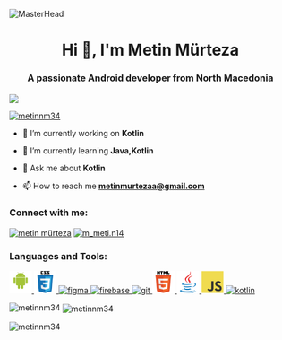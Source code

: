 ![MasterHead](https://camo.githubusercontent.com/d6b5d2eaa8aa3917c5a1a1f47af3658d1ca088a46b460ac1c61eb43a4753e199/68747470733a2f2f656d74657269612e636f6d2f68732d66732f68756266732f656d74657269615f696d616765732f686f6d652f416e64726f69642d686561642d7573652d63617365732e776562703f77696474683d383030266865696768743d343837266e616d653d416e64726f69642d686561642d7573652d63617365732e77656270)
<h1 align="center">Hi 👋, I'm Metin Mürteza</h1>
<h3 align="center">A passionate Android developer from North Macedonia</h3>

<a href="https://hits.seeyoufarm.com"><img src="https://hits.seeyoufarm.com/api/count/incr/badge.svg?url=https%3A%2F%2Fgithub.com%2Fgjbae1212%2Fhit-counter&count_bg=%23CF1010&title_bg=%23E8EF03&icon=mercedes.svg&icon_color=%23010101&title=Metin&edge_flat=false"   align="center"/></a>



<p align="left"> <a href="https://github.com/ryo-ma/github-profile-trophy"><img src="https://github-profile-trophy.vercel.app/?username=metinnm34" alt="metinnm34" /></a> </p>

- 🔭 I’m currently working on **Kotlin**

- 🌱 I’m currently learning **Java,Kotlin**

- 💬 Ask me about **Kotlin**

- 📫 How to reach me **metinmurtezaa@gmail.com**

<h3 align="left">Connect with me:</h3>
<p align="left">
<a href="https://fb.com/metin mürteza" target="blank"><img align="center" src="https://raw.githubusercontent.com/rahuldkjain/github-profile-readme-generator/master/src/images/icons/Social/facebook.svg" alt="metin mürteza" height="30" width="40" /></a>
<a href="https://instagram.com/m_meti.n14" target="blank"><img align="center" src="https://raw.githubusercontent.com/rahuldkjain/github-profile-readme-generator/master/src/images/icons/Social/instagram.svg" alt="m_meti.n14" height="30" width="40" /></a>
</p>

<h3 align="left">Languages and Tools:</h3>
<p align="left"> <a href="https://developer.android.com" target="_blank" rel="noreferrer"> <img src="https://raw.githubusercontent.com/devicons/devicon/master/icons/android/android-original-wordmark.svg" alt="android" width="40" height="40"/> </a> <a href="https://www.w3schools.com/css/" target="_blank" rel="noreferrer"> <img src="https://raw.githubusercontent.com/devicons/devicon/master/icons/css3/css3-original-wordmark.svg" alt="css3" width="40" height="40"/> </a> <a href="https://www.figma.com/" target="_blank" rel="noreferrer"> <img src="https://www.vectorlogo.zone/logos/figma/figma-icon.svg" alt="figma" width="40" height="40"/> </a> <a href="https://firebase.google.com/" target="_blank" rel="noreferrer"> <img src="https://www.vectorlogo.zone/logos/firebase/firebase-icon.svg" alt="firebase" width="40" height="40"/> </a> <a href="https://git-scm.com/" target="_blank" rel="noreferrer"> <img src="https://www.vectorlogo.zone/logos/git-scm/git-scm-icon.svg" alt="git" width="40" height="40"/> </a> <a href="https://www.w3.org/html/" target="_blank" rel="noreferrer"> <img src="https://raw.githubusercontent.com/devicons/devicon/master/icons/html5/html5-original-wordmark.svg" alt="html5" width="40" height="40"/> </a> <a href="https://www.java.com" target="_blank" rel="noreferrer"> <img src="https://raw.githubusercontent.com/devicons/devicon/master/icons/java/java-original.svg" alt="java" width="40" height="40"/> </a> <a href="https://developer.mozilla.org/en-US/docs/Web/JavaScript" target="_blank" rel="noreferrer"> <img src="https://raw.githubusercontent.com/devicons/devicon/master/icons/javascript/javascript-original.svg" alt="javascript" width="40" height="40"/> </a> <a href="https://kotlinlang.org" target="_blank" rel="noreferrer"> <img src="https://www.vectorlogo.zone/logos/kotlinlang/kotlinlang-icon.svg" alt="kotlin" width="40" height="40"/> </a> </p>

<p><img align="left" src="https://github-readme-stats.vercel.app/api/top-langs?username=metinnm34&show_icons=true&locale=en&layout=compact" alt="metinnm34" /></p>

<p>&nbsp;<img align="center" src="https://github-readme-stats.vercel.app/api?username=metinnm34&show_icons=true&locale=en" alt="metinnm34" /></p>

<p><img align="center" src="https://github-readme-streak-stats.herokuapp.com/?user=metinnm34&" alt="metinnm34" /></p>









